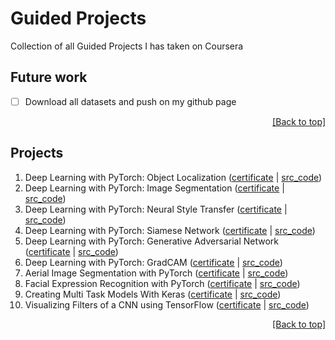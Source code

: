 # Guided Projects

Collection of all Guided Projects I has taken on Coursera


## Future work
* [ ] Download all datasets and push on my github page

<p align="right"><a href="#guided-projects">[Back to top]</a></p>

## Projects

<ol type="1">
    <li>Deep Learning with PyTorch: Object Localization (<a href="https://coursera.org/share/69a1c85aede0fa6fc7ddc472c0a9018a">certificate</a> | <a href="https://nbviewer.org/github/QuanHNguyen232/Coursera-courses/blob/main/Guided-Project/Deep-Learning-with-PyTorch-Object-Localization.ipynb">src_code</a>)
    </li>
    <li>Deep Learning with PyTorch: Image Segmentation (<a href="https://coursera.org/share/0437c4cfdc823c2e7b2b1f92dc83da27">certificate</a> | <a href="https://nbviewer.org/github/QuanHNguyen232/Coursera-courses/blob/main/Guided-Project/Deep-Learning-with-PyTorch-ImageSegmentation.ipynb">src_code</a>)
    </li>
    <li>Deep Learning with PyTorch: Neural Style Transfer (<a href="https://coursera.org/share/7599a1e8ef92ba83f1b1e93e63920e0d">certificate</a> | <a href="https://nbviewer.org/github/QuanHNguyen232/Coursera-courses/blob/main/Guided-Project/Deep-Learning-with-PyTorch-Neural-Style-Transfer.ipynb">src_code</a>)
    </li>
    <li>Deep Learning with PyTorch: Siamese Network (<a href="https://coursera.org/share/c605068c635aaceaea419e271da320ad">certificate</a> | <a href="https://nbviewer.org/github/QuanHNguyen232/Coursera-courses/blob/main/Guided-Project/Deep-Learning-with-PyTorch-Siamese-Network.ipynb">src_code</a>)
    </li>
    <li>Deep Learning with PyTorch: Generative Adversarial Network (<a href="https://coursera.org/share/a0338ed2585b3e8bfbc75241120dd20b">certificate</a> | <a href="https://nbviewer.org/github/QuanHNguyen232/Coursera-courses/blob/main/Guided-Project/Build-a-Generative-Adversarial-Network.ipynb">src_code</a>)
    </li>
    <li>Deep Learning with PyTorch: GradCAM (<a href="https://coursera.org/share/0b1f7ee4754f304a15c8ee645e8003f6">certificate</a> | <a href="https://nbviewer.org/github/QuanHNguyen232/Coursera-courses/blob/main/Guided-Project/Deep-Learning-with-PyTorch-GradCAM.ipynb">src_code</a>)
    </li>
    <li>Aerial Image Segmentation with PyTorch (<a href="https://coursera.org/share/1564a35bcb8ba285638c61f8eb59f5b9">certificate</a> | <a href="https://nbviewer.org/github/QuanHNguyen232/Coursera-courses/blob/main/Guided-Project/Aerial-Image-Segmentation-with-PyTorch.ipynb">src_code</a>)
    </li>
    <li>Facial Expression Recognition with PyTorch (<a href="https://coursera.org/share/9573897c56479a619c49b9a9cb099c1b">certificate</a> | <a href="https://nbviewer.org/github/QuanHNguyen232/Coursera-courses/blob/main/Guided-Project/Facial-Expression-Recognition-with-PyTorch.ipynb">src_code</a>)
    </li>
    <li>Creating Multi Task Models With Keras (<a href="https://coursera.org/share/70196b0d68816de9c78f7f31c191a2b7">certificate</a> | <a href="https://nbviewer.org/github/QuanHNguyen232/Coursera-courses/blob/main/Guided-Project/Creating-Multi-Task-Models-With-Keras.ipynb">src_code</a>)
    </li>
    <li>Visualizing Filters of a CNN using TensorFlow (<a href="https://coursera.org/share/e942b071cf033d942b2ca2e4c30fd0ce">certificate</a> | <a href="https://nbviewer.org/github/QuanHNguyen232/Coursera-courses/blob/main/Guided-Project/Visualizing-Filters-of-a-CNN.ipynb">src_code</a>)
    </li>
</ol>

<p align="right"><a href="#guided-projects">[Back to top]</a></p>
